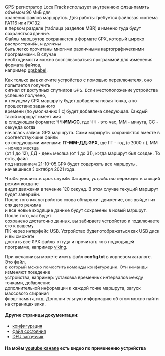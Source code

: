 GPS-регистратор LocalTrack использует внутреннюю флэш-память объёмом 96 МиБ для  
хранения файлов маршрутов. Для работы требуется файловая система FAT16 или FAT32  
в первом разделе (таблица разделов MBR) и именно туда будут сохраняться данные.  
Файлы маршрутов сохраняются в формате GPX, который широко распространён, и должны  
быть легко прочитаны многими различными картографическими программами. В случае  
необходимости можно воспользоваться программой для изменения формата файлов,  
например [gpsbabel](https://www.gpsbabel.org).  
  
Как только вы включите устройство с помощью переключателя, оно попытается получить  
сигнал от доступных спутников GPS. Если местоположение устройства успешно получено,  
к текущему GPX маршруту будет добавлена новая точка, а по прошествию заданного  
времени (по умолчанию 1 с) будет добавлена следующая. Каждый такой маршрут имеет имя  
в следующем формате: **ЧЧ:ММ:СС**, где ЧЧ - это час, MM - минута, СС - секунда когда  
началась запись GPX маршрута. Сами маршруты сохраняются вместе в соответствующие файлы  
со следующими именами: **ГГ-ММ-ДД.GPX**, где ГГ - год (с 2000 г.), ММ - номер месяца  
(от 1 до 12), ДД - день месяца (от 1 до 31), когда маршрут был создан. То есть, файл  
под названием 21-10-05.GPX будет содержать все маршруты, начавшиеся 5 октября 2021 года.  
  
Чтобы увеличить срок службы батареи, устройство переходит в спящий режим когда не  
видит движения в течение 120 секунд. В этом случае текущий маршрут будет завершён.  
После того как устройство снова обнаружит движение, оно выйдет из спящего режима  
и все новые входящие данные будут сохранены в новый маршрут. После того, как будет  
сохранено достаточно данных, вы забираете устройство и подключаете его к вашему  
ПК через интерфейс USB. Устройство будет отображаться как USB диск и вы сможете  
достать все GPX файлы оттуда и прочитать их в подходящей программе, например [viking](https://sourceforge.net/projects/viking).  
  
При желании вы можете иметь файл **config.txt** в корневом каталоге. Это файл,  
в который можно поместить команды конфигурации. Эти команды изменяют поведение  
устройства, например: установка временных интервалов между точками, добавление  
дополнительной информации к каждой точке маршрута, запуск массового стирания  
флэш-памяти, итд. Дополнительную информацию об этом можно найти на страницах вики.  
  
#### Другие страницы документации:  
* [конфигурация](https://github.com/krakrukra/LocalTrack/blob/master/extra/wiki/rus/configuration.md)  
* [файл состояния](https://github.com/krakrukra/LocalTrack/blob/master/extra/wiki/rus/status.md)  
* [DFU загрузчик](https://github.com/krakrukra/LocalTrack/blob/master/extra/wiki/rus/bootloader.md)  
  
#### На моём [youtube канале](https://www.youtube.com/channel/UC8HZCV1vNmZvp7ci1vNmj7g) есть видео по применению устройства  
  